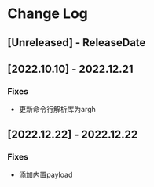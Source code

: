 # Change Log

<!-- next-header -->

## [Unreleased] - ReleaseDate

## [2022.10.10] - 2022.12.21

### Fixes

- 更新命令行解析库为argh

## [2022.12.22] - 2022.12.22

### Fixes

- 添加内置payload